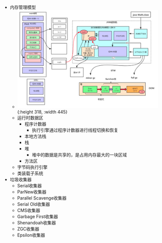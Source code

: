 - 内存管理模型
	- ![image.png](../assets/image_1701787772981_0.png){:height 318, :width 445}
	- 运行时数据区
		- 程序计数器
			- 执行引擎通过程序计数器进行线程切换和恢复
		- 本地方法栈
		- 栈
		- 堆
			- 堆中的数据是共享的，是占用内存最大的一块区域
		- 方法区
	- 字节码执行引擎
	- 类装载子系统
- 垃圾收集器
	- Serial收集器
	- ParNew收集器
	- Parallel Scavenge收集器
	- Serial Old收集器
	- CMS收集器
	- Garbage First收集器
	- Shenandoah收集器
	- ZGC收集器
	- Epsilon收集器